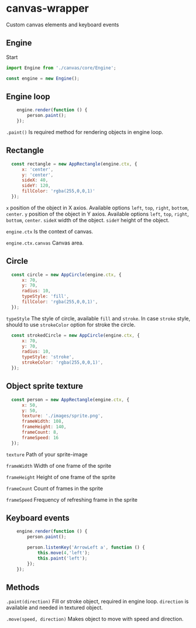 # canvas-wrapper
Custom canvas elements and keyboard events

## Engine

Start

```javascript
import Engine from './canvas/core/Engine';

const engine = new Engine();
```

## Engine loop

```javascript
    engine.render(function () {
        person.paint();
    });
```

`.paint()`
Is required method for rendering objects in engine loop.

## Rectangle

```javascript
  const rectangle = new AppRectangle(engine.ctx, {
      x: 'center',
      y: 'center',
      sideX: 40,
      sideY: 120,
      fillColor: 'rgba(255,0,0,1)'
  });
```

`x` position of the object in X axios. Available options `left`, `top`, `right`, `bottom`, `center`.
`y` position of the object in Y axios. Available options `left`, `top`, `right`, `bottom`, `center`.
`sideX` width of the object.
`sideY` height of the object.

`engine.ctx`
Is the context of canvas.

`engine.ctx.canvas`
Canvas area.

## Circle

```javascript
  const circle = new AppCircle(engine.ctx, {
      x: 70,
      y: 70,
      radius: 10,
      typeStyle: 'fill',
      fillColor: 'rgba(255,0,0,1)',
  });
```

`typeStyle`
The style of circle, available `fill` and `stroke`. In case `stroke` style, should to use `strokeColor` option for stroke the circle.

```javascript
  const strokedCircle = new AppCircle(engine.ctx, {
      x: 70,
      y: 70,
      radius: 10,
      typeStyle: 'stroke',
      strokeColor: 'rgba(255,0,0,1)',
  });
```

## Object sprite texture

```javascript
  const person = new AppRectangle(engine.ctx, {
      x: 50,
      y: 50,
      texture: './images/sprite.png',
      frameWidth: 108,
      frameHeight: 140,
      frameCount: 8,
      frameSpeed: 16
  });
```

`texture`
Path of your sprite-image

`frameWidth`
Width of one frame of the sprite

`frameHeight`
Height of one frame of the sprite

`frameCount`
Count of frames in the sprite

`frameSpeed`
Frequency of refreshing frame in the sprite

## Keyboard events

```javascript
    engine.render(function () {
        person.paint();

        person.listenKey('ArrowLeft a', function () {
            this.move(4,'left');
            this.paint('left');
        });
    });
```

## Methods

`.paint(direction)`
Fill or stroke object, required in engine loop. `direction` is available and needed in textured object.

`.move(speed, direction)`
Makes object to move with speed and direction.
